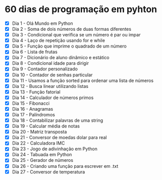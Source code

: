 # 60 dias de programação em pyhton

- [x] Dia 1 - Olá Mundo em Python
- [x] Dia 2 - Soma de dois números de duas formas diferentes
- [x] Dia 3 - Condicional que verifica se um número é par ou impar
- [x] Dia 4 - Laço de repetição usando for e while
- [x] Dia 5 - Função que imprime o quadrado de um número
- [x] Dia 6 - Lista de frutas
- [x] Dia 7 - Dicionário de aluno dinâmico e estático
- [x] Dia 8 - Condicional idade para dirigir
- [x] Dia 9 - Contador personalizado
- [x] Dia 10 - Contador de senhas particular
- [x] Dia 11 - Usamos a função sorted para ordenar uma lista de números
- [x] Dia 12 - Busca linear utilizando listas
- [x] Dia 13 - Função fatorial
- [x] Dia 14 - Calculador de números primos
- [x] Dia 15 - Fibonacci
- [x] Dia 16 - Anagramas
- [x] Dia 17 - Palíndromos
- [x] Dia 18 - Contabilizar palavras de uma string
- [x] Dia 19 - Calcular média de notas
- [x] Dia 20 - Matriz transposta
- [x] Dia 21 - Conversor de moedas dolar para real
- [x] Dia 22 - Calculadora IMC
- [x] Dia 23 - Jogo de adivinhação em Python
- [x] Dia 24 - Tabuada em Python
- [x] Dia 25 - Gerador de números
- [x] Dia 26 - Criando uma função para escrever em .txt
- [x] Dia 27 - Conversor de temperatura